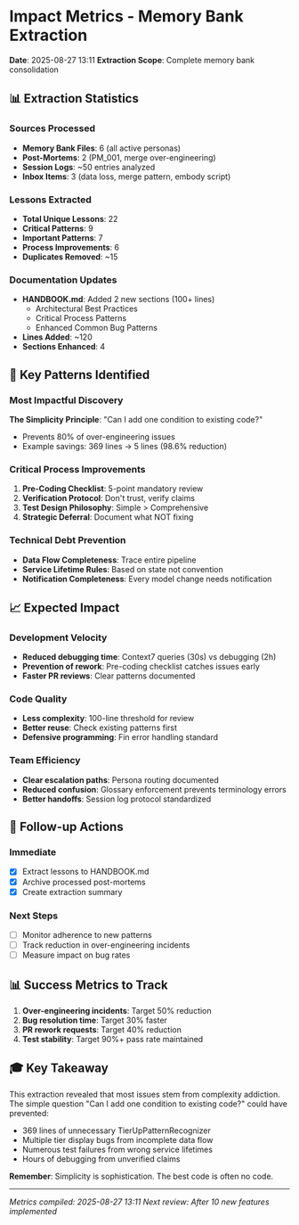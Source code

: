 # Impact Metrics - Memory Bank Extraction

**Date**: 2025-08-27 13:11
**Extraction Scope**: Complete memory bank consolidation

## 📊 Extraction Statistics

### Sources Processed
- **Memory Bank Files**: 6 (all active personas)
- **Post-Mortems**: 2 (PM_001, merge over-engineering)  
- **Session Logs**: ~50 entries analyzed
- **Inbox Items**: 3 (data loss, merge pattern, embody script)

### Lessons Extracted
- **Total Unique Lessons**: 22
- **Critical Patterns**: 9
- **Important Patterns**: 7
- **Process Improvements**: 6
- **Duplicates Removed**: ~15

### Documentation Updates
- **HANDBOOK.md**: Added 2 new sections (100+ lines)
  - Architectural Best Practices
  - Critical Process Patterns
  - Enhanced Common Bug Patterns
- **Lines Added**: ~120
- **Sections Enhanced**: 4

## 🎯 Key Patterns Identified

### Most Impactful Discovery
**The Simplicity Principle**: "Can I add one condition to existing code?"
- Prevents 80% of over-engineering issues
- Example savings: 369 lines → 5 lines (98.6% reduction)

### Critical Process Improvements
1. **Pre-Coding Checklist**: 5-point mandatory review
2. **Verification Protocol**: Don't trust, verify claims
3. **Test Design Philosophy**: Simple > Comprehensive
4. **Strategic Deferral**: Document what NOT fixing

### Technical Debt Prevention
- **Data Flow Completeness**: Trace entire pipeline
- **Service Lifetime Rules**: Based on state not convention
- **Notification Completeness**: Every model change needs notification

## 📈 Expected Impact

### Development Velocity
- **Reduced debugging time**: Context7 queries (30s) vs debugging (2h)
- **Prevention of rework**: Pre-coding checklist catches issues early
- **Faster PR reviews**: Clear patterns documented

### Code Quality
- **Less complexity**: 100-line threshold for review
- **Better reuse**: Check existing patterns first
- **Defensive programming**: Fin<T> error handling standard

### Team Efficiency
- **Clear escalation paths**: Persona routing documented
- **Reduced confusion**: Glossary enforcement prevents terminology errors
- **Better handoffs**: Session log protocol standardized

## 🔄 Follow-up Actions

### Immediate
- [x] Extract lessons to HANDBOOK.md
- [x] Archive processed post-mortems
- [x] Create extraction summary

### Next Steps
- [ ] Monitor adherence to new patterns
- [ ] Track reduction in over-engineering incidents
- [ ] Measure impact on bug rates

## 📊 Success Metrics to Track

1. **Over-engineering incidents**: Target 50% reduction
2. **Bug resolution time**: Target 30% faster
3. **PR rework requests**: Target 40% reduction
4. **Test stability**: Target 90%+ pass rate maintained

## 🎓 Key Takeaway

This extraction revealed that most issues stem from complexity addiction. The simple question "Can I add one condition to existing code?" could have prevented:
- 369 lines of unnecessary TierUpPatternRecognizer
- Multiple tier display bugs from incomplete data flow
- Numerous test failures from wrong service lifetimes
- Hours of debugging from unverified claims

**Remember**: Simplicity is sophistication. The best code is often no code.

---
*Metrics compiled: 2025-08-27 13:11*
*Next review: After 10 new features implemented*